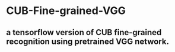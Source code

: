 # CUB-Fine-grained-VGG
## a tensorflow version of CUB fine-grained recognition using pretrained VGG network.
